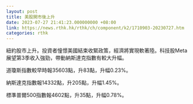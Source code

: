 ```yaml
---
layout: post
title: 美股開市後上升
date: 2023-07-27 21:41:23.000000000 +08:00
link: https://news.rthk.hk/rthk/ch/component/k2/1710903-20230727.htm
categories: rthk
---
```


紐約股市上升。投資者憧憬美國結束收緊政策，經濟將實現軟著陸。科技股Meta展望第3季收入強勁，帶動納斯達克指數有較大升幅。

道瓊斯指數較早時報35603點，升83點，升幅0.23%。

納斯達克指數報14332點，升205點，升幅1.45%。

標準普爾500指數報4602點，升35點，升幅0.78%。
